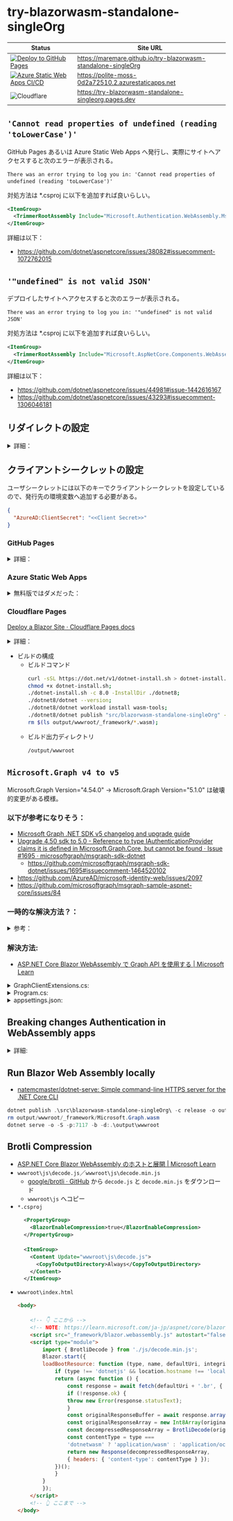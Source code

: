# try-blazorwasm-standalone-singleOrg

| Status | Site URL |
|--|--|
| [![Deploy to GitHub Pages](https://github.com/MareMare/try-blazorwasm-standalone-singleOrg/actions/workflows/cd-ghpages.yml/badge.svg?branch=main)](https://github.com/MareMare/try-blazorwasm-standalone-singleOrg/actions/workflows/cd-ghpages.yml) | https://maremare.github.io/try-blazorwasm-standalone-singleOrg |
| [![Azure Static Web Apps CI/CD](https://github.com/MareMare/try-blazorwasm-standalone-singleOrg/actions/workflows/azure-static-web-apps-polite-moss-0d2a72510.yml/badge.svg?branch=main)](https://github.com/MareMare/try-blazorwasm-standalone-singleOrg/actions/workflows/azure-static-web-apps-polite-moss-0d2a72510.yml) | https://polite-moss-0d2a72510.2.azurestaticapps.net |
| ![Cloudflare](https://img.shields.io/badge/Cloudflare-F38020?style=for-the-badge&logo=Cloudflare&logoColor=white) | https://try-blazorwasm-standalone-singleorg.pages.dev |

## `'Cannot read properties of undefined (reading 'toLowerCase')'`

GitHub Pages あるいは Azure Static Web Apps へ発行し、実際にサイトへアクセスすると次のエラーが表示される。
```
There was an error trying to log you in: 'Cannot read properties of undefined (reading 'toLowerCase')'
```

対処方法は *.csproj に以下を追加すれば良いらしい。
```xml
<ItemGroup>
  <TrimmerRootAssembly Include="Microsoft.Authentication.WebAssembly.Msal" />
</ItemGroup>
```

詳細は以下：
* https://github.com/dotnet/aspnetcore/issues/38082#issuecomment-1072762015

## `'"undefined" is not valid JSON'`
デプロイしたサイトへアクセスすると次のエラーが表示される。
```
There was an error trying to log you in: '"undefined" is not valid JSON'
```

対処方法は *.csproj に以下を追加すれば良いらしい。
```xml
<ItemGroup>
  <TrimmerRootAssembly Include="Microsoft.AspNetCore.Components.WebAssembly.Authentication" />
</ItemGroup>
```

詳細は以下：
* https://github.com/dotnet/aspnetcore/issues/44981#issue-1442616167
* https://github.com/dotnet/aspnetcore/issues/43293#issuecomment-1306046181

## リダイレクトの設定

<details>
<summary>詳細：</summary>

![](assets/AAD-redirect-setting.png)

</details>

## クライアントシークレットの設定
ユーザシークレットには以下のキーでクライアントシークレットを設定しているので、発行先の環境変数へ追加する必要がある。
```json
{
  "AzureAD:ClientSecret": "<<Client Secret>>"
}
```
### GitHub Pages

<details>
<summary>詳細：</summary>

![](assets/gh-pages-environment-secrets.png)

</details>

### Azure Static Web Apps

<details>
<summary>無料版ではダメだった：</summary>

![](assets/static-web-app-configuration.png)

![](assets/AADSTS900043.png)

[Azure AD 認証と承認のエラー コード \- Microsoft Entra \| Microsoft Learn](https://learn.microsoft.com/ja-jp/azure/active-directory/develop/reference-aadsts-error-codes)

* AADSTS90043	
    > NationalCloudAuthCodeRedirection - 機能が無効になっています。


もしかして無料のホスティングプランだと設定できない？

![](assets/static-web-app-404.png)

以下が参考になりそう…

1. [Azure Static Web Apps の認証と承認 \| Microsoft Learn](https://learn.microsoft.com/ja-jp/azure/static-web-apps/authentication-authorization?tabs=invitations) （マネージド認証）
    > 1 構成済みの Azure Active Directory プロバイダーは、Microsoft アカウントでサインインを許可します。
    > 
    > 特定の Active Directory テナントにログインを制限するには、[カスタム Azure Active Directory プロバイダー] を構成します。
2. [Azure Static Web Apps でのカスタム認証 \| Microsoft Learn](https://learn.microsoft.com/ja-jp/azure/static-web-apps/authentication-custom?tabs=aad) （カスタム認証）
    > カスタム認証は、Azure Static Web Apps Standard プランでのみ使用できます。
3. [Azure Static Web AppsのアプリにAzure ADカスタム認証機能を追加](https://itc-engineering-blog.netlify.app/blogs/azure-static-web-apps-auth)
    > ## マネージド認証
    > > Azure AD のどのテナントでもログインできてしまいます。
    
    やりたいことは「カスタム認証」が適している。が、しかし無料が良かった…
    ここで断念。

</details>

### Cloudflare Pages
[Deploy a Blazor Site · Cloudflare Pages docs](https://developers.cloudflare.com/pages/framework-guides/deploy-a-blazor-site/#creating-the-build-script)

<details>
<summary>詳細：</summary>

![](assets/cloudflare-pages-config.png)

</details>

* ビルドの構成
  * ビルドコマンド
    ```sh
    curl -sSL https://dot.net/v1/dotnet-install.sh > dotnet-install.sh;
    chmod +x dotnet-install.sh;
    ./dotnet-install.sh -c 8.0 -InstallDir ./dotnet8;
    ./dotnet8/dotnet --version;
    ./dotnet8/dotnet workload install wasm-tools;
    ./dotnet8/dotnet publish "src/blazorwasm-standalone-singleOrg" -c Release -o output;
    rm $(ls output/wwwroot/_framework/*.wasm);
    ```
  * ビルド出力ディレクトリ
    ```sh
    /output/wwwroot
    ```

## `Microsoft.Graph v4 to v5`
Microsoft.Graph Version="4.54.0" → Microsoft.Graph Version="5.1.0" は破壊的変更がある模様。

### 以下が参考になりそう：
* [Microsoft Graph \.NET SDK v5 changelog and upgrade guide](https://github.com/microsoftgraph/msgraph-sdk-dotnet/blob/feature/5.0/docs/upgrade-to-v5.md)
* [Upgrade 4\.50 sdk to 5\.0 \- Reference to type IAuthenticationProvider claims it is defined in Microsoft\.Graph\.Core, but cannot be found · Issue \#1695 · microsoftgraph/msgraph\-sdk\-dotnet](https://github.com/microsoftgraph/msgraph-sdk-dotnet/issues/1695)
  * https://github.com/microsoftgraph/msgraph-sdk-dotnet/issues/1695#issuecomment-1464520102
* https://github.com/AzureAD/microsoft-identity-web/issues/2097
* https://github.com/microsoftgraph/msgraph-sample-aspnet-core/issues/84

### 一時的な解決方法？：
<details><summary>参考：</summary>

* https://github.com/AzureAD/microsoft-identity-web/issues/2097#issuecomment-1451707046
  * https://gist.github.com/ashelopukho/5b00944c7744ebb4f9baa348e86f7e0e
* https://github.com/microsoftgraph/msgraph-sdk-dotnet/issues/1695#issuecomment-1461759018
  * https://github.com/svrooij/BlazorGraphExplorer/commit/ab989ff959883f43e7ead10ff4e3c506022dbf33

</details>

### 解決方法:
* [ASP\.NET Core Blazor WebAssembly で Graph API を使用する \| Microsoft Learn](https://learn.microsoft.com/ja-jp/aspnet/core/blazor/security/webassembly/graph-api?view=aspnetcore-8.0&pivots=graph-sdk-5)

<details><summary>GraphClientExtensions.cs:</summary>

```cs
using Microsoft.AspNetCore.Components.WebAssembly.Authentication;
using Microsoft.Authentication.WebAssembly.Msal.Models;
using Microsoft.Graph;
using Microsoft.IdentityModel.Tokens;
using Microsoft.Kiota.Abstractions;
using Microsoft.Kiota.Abstractions.Authentication;
using IAccessTokenProvider = Microsoft.AspNetCore.Components.WebAssembly.Authentication.IAccessTokenProvider;

/// <summary>
/// Adds services and implements methods to use Microsoft Graph SDK.
/// </summary>
internal static class GraphClientExtensions
{
    public static IServiceCollection AddGraphClient(this IServiceCollection services, string? baseUrl, List<string>? scopes)
    {
        if (string.IsNullOrEmpty(baseUrl) || scopes.IsNullOrEmpty())
        {
            return services;
        }

        services.Configure<RemoteAuthenticationOptions<MsalProviderOptions>>(
            options =>
            {
                scopes?.ForEach(scope =>
                {
                    options.ProviderOptions.DefaultAccessTokenScopes.Add(scope);
                });
            });

        services.AddScoped<IAuthenticationProvider, GraphAuthenticationProvider>();

        services.AddScoped(
            sp =>
                new GraphServiceClient(
                    new HttpClient(),
                    sp.GetRequiredService<IAuthenticationProvider>(),
                    baseUrl));

        return services;
    }

    /// <summary>
    /// Implements IAuthenticationProvider interface.
    /// Tries to get an access token for Microsoft Graph.
    /// </summary>
    private class GraphAuthenticationProvider : IAuthenticationProvider
    {
        private readonly IConfiguration _config;

        public GraphAuthenticationProvider(IAccessTokenProvider tokenProvider, IConfiguration config)
        {
            this.TokenProvider = tokenProvider;
            this._config = config;
        }

        public IAccessTokenProvider TokenProvider { get; }

        public async Task AuthenticateRequestAsync(
            RequestInformation request,
            Dictionary<string, object>? additionalAuthenticationContext = null,
            CancellationToken cancellationToken = default)
        {
            var result = await this.TokenProvider.RequestAccessToken(
                new AccessTokenRequestOptions
                {
                    Scopes = this._config.GetSection("MicrosoftGraph:Scopes").Get<string[]>(),
                });

            if (result.TryGetToken(out var token))
            {
                request.Headers.Add("Authorization", $"{CoreConstants.Headers.Bearer} {token.Value}");
            }
        }
    }
}
```

</details>

<details><summary>Program.cs:</summary>

```cs
var baseUrl = builder.Configuration.GetSection("MicrosoftGraph")["BaseUrl"];
var scopes = builder.Configuration.GetSection("MicrosoftGraph:Scopes").Get<List<string>>();
builder.Services.AddGraphClient(baseUrl, scopes);

```

</details>

<details><summary>appsettings.json:</summary>

```json
  "MicrosoftGraph": {
    "BaseUrl": "https://graph.microsoft.com/v1.0",
    "Scopes": [ "user.read" ]
  }
```

</details>

## Breaking changes Authentication in WebAssembly apps

<details><summary>詳細:</summary>

![image](https://user-images.githubusercontent.com/807378/226430419-706da0c0-3dd9-42c1-b12d-63cd50378182.png)
* https://github.com/dotnet/aspnetcore/issues/44973
  * https://github.com/dotnet/AspNetCore.Docs/pull/27562
  * https://github.com/dotnet/AspNetCore.Docs/blob/cfc5e4436eaeb090d3bfe55445285952aad7f07e/aspnetcore/blazor/security/includes/redirecttologin-component.md
  * https://learn.microsoft.com/en-us/dotnet/core/compatibility/aspnet-core/7.0/wasm-app-authentication

```cs
@inject NavigationManager Navigation
@using Microsoft.AspNetCore.Components.WebAssembly.Authentication
@code {
    protected override void OnInitialized()
    {
        Navigation.NavigateTo(
            $"authentication/login?returnUrl={Uri.EscapeDataString(Navigation.Uri)}");
    }
}
```
👇
```cs
@inject NavigationManager Navigation
@using Microsoft.AspNetCore.Components.WebAssembly.Authentication
@using Microsoft.Extensions.Options

@inject IOptionsSnapshot<RemoteAuthenticationOptions<ApiAuthorizationProviderOptions>> Options
@code {
    protected override void OnInitialized()
    {
        Navigation.NavigateToLogin(Options.Get(Microsoft.Extensions.Options.Options.DefaultName).AuthenticationPaths.LogInPath);
    }
}
```

</details>

## Run Blazor Web Assembly locally
* [natemcmaster/dotnet\-serve: Simple command\-line HTTPS server for the \.NET Core CLI](https://github.com/natemcmaster/dotnet-serve)

```ps1
dotnet publish .\src\blazorwasm-standalone-singleOrg\ -c release -o output
rm output/wwwroot/_framework/Microsoft.Graph.wasm
dotnet serve -o -S -p:7117 -b -d:.\output\wwwroot
```

## Brotli Compression
* [ASP\.NET Core Blazor WebAssembly のホストと展開 \| Microsoft Learn](https://learn.microsoft.com/ja-jp/aspnet/core/blazor/host-and-deploy/webassembly?view=aspnetcore-8.0#compression)
* `wwwroot\js\decode.js`／`wwwroot\js\decode.min.js`
  * [google/brotli · GitHub](https://github.com/google/brotli/tree/master/js) から `decode.js` と `decode.min.js` をダウンロード
  * `wwwroot\js` へコピー
* `*.csproj`
  ```xml
    <PropertyGroup>
      <BlazorEnableCompression>true</BlazorEnableCompression>
    </PropertyGroup>

    <ItemGroup>
      <Content Update="wwwroot\js\decode.js">
        <CopyToOutputDirectory>Always</CopyToOutputDirectory>
      </Content>
    </ItemGroup>
  ```
* `wwwroot\index.html`
  ```html
  <body>

      <!-- 👇 ここから -->
      <!-- NOTE: https://learn.microsoft.com/ja-jp/aspnet/core/blazor/host-and-deploy/webassembly?view=aspnetcore-8.0#compression -->
      <script src="_framework/blazor.webassembly.js" autostart="false"></script>
      <script type="module">
          import { BrotliDecode } from './js/decode.min.js';
          Blazor.start({
          loadBootResource: function (type, name, defaultUri, integrity) {
              if (type !== 'dotnetjs' && location.hostname !== 'localhost' && type !== 'configuration') {
              return (async function () {
                  const response = await fetch(defaultUri + '.br', { cache: 'no-cache' });
                  if (!response.ok) {
                  throw new Error(response.statusText);
                  }
                  const originalResponseBuffer = await response.arrayBuffer();
                  const originalResponseArray = new Int8Array(originalResponseBuffer);
                  const decompressedResponseArray = BrotliDecode(originalResponseArray);
                  const contentType = type === 
                  'dotnetwasm' ? 'application/wasm' : 'application/octet-stream';
                  return new Response(decompressedResponseArray, 
                  { headers: { 'content-type': contentType } });
              })();
              }
          }
          });
      </script>
      <!-- 👆 ここまで -->
  </body>
  ```
